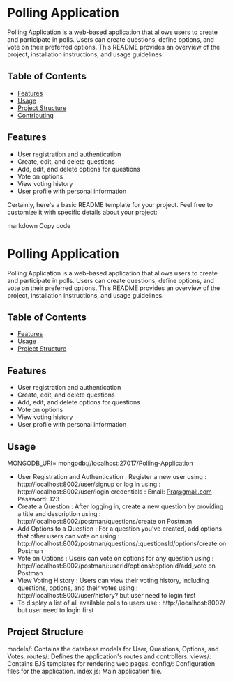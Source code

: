 # Polling Application

Polling Application is a web-based application that allows users to create and participate in polls. Users can create questions, define options, and vote on their preferred options. This README provides an overview of the project, installation instructions, and usage guidelines.

## Table of Contents

- [Features](#features)
- [Usage](#usage)
- [Project Structure](#project-structure)
- [Contributing](#contributing)

## Features

- User registration and authentication
- Create, edit, and delete questions
- Add, edit, and delete options for questions
- Vote on options
- View voting history
- User profile with personal information


Certainly, here's a basic README template for your project. Feel free to customize it with specific details about your project:

markdown
Copy code
# Polling Application

Polling Application is a web-based application that allows users to create and participate in polls. Users can create questions, define options, and vote on their preferred options. This README provides an overview of the project, installation instructions, and usage guidelines.

## Table of Contents

- [Features](#features)
- [Usage](#usage)
- [Project Structure](#project-structure)


## Features

- User registration and authentication
- Create, edit, and delete questions
- Add, edit, and delete options for questions
- Vote on options
- View voting history
- User profile with personal information

## Usage
MONGODB_URI= mongodb://localhost:27017/Polling-Application

- User Registration and Authentication : Register a new user using : http://localhost:8002/user/signup or log in using :  http://localhost:8002/user/login credentials : Email: Pra@gmail.com Password: 123
- Create a Question : After logging in, create a new question by providing a title and description using : http://localhost:8002/postman/questions/create on Postman
- Add Options to a Question : For a question you've created, add options that other users can vote on using : http://localhost:8002/postman/questions/:questionsId/options/create on Postman
- Vote on Options : Users can vote on options for any question using :  http://localhost:8002/postman/:userId/options/:optionId/add_vote on Postman
- View Voting History : Users can view their voting history, including questions, options, and their votes using : http://localhost:8002/user/history? but user need to login first
- To display a list of all available polls to users use : http://localhost:8002/ but user need to login first

## Project Structure

models/: Contains the database models for User, Questions, Options, and Votes.
routes/: Defines the application's routes and controllers.
views/: Contains EJS templates for rendering web pages.
config/: Configuration files for the application.
index.js: Main application file.
